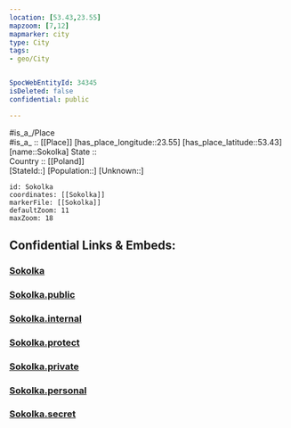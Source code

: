 ```yaml
---
location: [53.43,23.55] 
mapzoom: [7,12] 
mapmarker: city 
type: City
tags:
- geo/City


SpocWebEntityId: 34345
isDeleted: false
confidential: public

---
```

#is_a_/Place  
#is_a_ :: [[Place]] 
[has_place_longitude::23.55] 
[has_place_latitude::53.43] 
[name::Sokolka] 
State ::  
Country :: [[Poland]]  
[StateId::] 
[Population::] 
[Unknown::] 


```leaflet
id: Sokolka
coordinates: [[Sokolka]] 
markerFile: [[Sokolka]] 
defaultZoom: 11 
maxZoom: 18
```


## Confidential Links & Embeds: 

### [Sokolka](/_Standards/Earth/Continent/Europe/Europe~East/Poland/Provinces~Poland/Podlachian/City/Sokolka.md) 

### [Sokolka.public](/_public/Earth/Continent/Europe/Europe~East/Poland/Provinces~Poland/Podlachian/City/Sokolka.public.md) 

### [Sokolka.internal](/_internal/Earth/Continent/Europe/Europe~East/Poland/Provinces~Poland/Podlachian/City/Sokolka.internal.md) 

### [Sokolka.protect](/_protect/Earth/Continent/Europe/Europe~East/Poland/Provinces~Poland/Podlachian/City/Sokolka.protect.md) 

### [Sokolka.private](/_private/Earth/Continent/Europe/Europe~East/Poland/Provinces~Poland/Podlachian/City/Sokolka.private.md) 

### [Sokolka.personal](/_personal/Earth/Continent/Europe/Europe~East/Poland/Provinces~Poland/Podlachian/City/Sokolka.personal.md) 

### [Sokolka.secret](/_secret/Earth/Continent/Europe/Europe~East/Poland/Provinces~Poland/Podlachian/City/Sokolka.secret.md)

